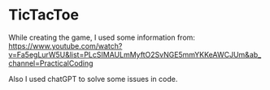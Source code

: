 # TicTacToe

While creating the game, I used some information from:  
https://www.youtube.com/watch?v=Fa5egLurW5U&list=PLcSIMAULmMyftO2SvNGE5mmYKKeAWCJUm&ab_channel=PracticalCoding

Also I used chatGPT to solve some issues in code.
